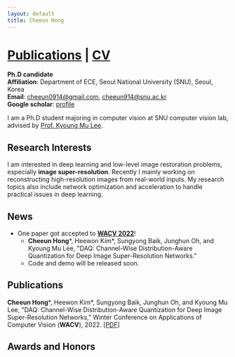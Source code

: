 ```yaml
---
layout: default
title: Cheeun Hong
---
```


# [Publications](./publications.html) | [CV]()

**Ph.D candidate** \
**Affiliation**: Department of ECE, Seoul National University (SNU), Seoul, Korea \
**Email**: cheeun0914@gmail.com, cheeun914@snu.ac.kr \
**Google scholar**: [profile](https://scholar.google.com/citations?user=HHjMKhIAAAAJ&hl=ko&oi=ao)

I am a Ph.D student majoring in computer vision at SNU computer vision lab, advised by [Prof. Kyoung Mu Lee](https://cv.snu.ac.kr/index.php/kmlee/).


## **Research Interests**

I am interested in deep learning and low-level image restoration problems, especially **image super-resolution**.
Recently I mainly working on reconstructing high-resolution images from real-world inputs.
My research topics also include network optimization and acceleration to handle practical issues in deep learning.


## **News**

- One paper got accepted to **[WACV 2022](http://wacv2022.thecvf.com/home)**!
  -  **Cheeun Hong***, Heewon Kim*, Sungyong Baik, Junghun Oh, and Kyoung Mu Lee, "DAQ: Channel-Wise Distribution-Aware Quantization for Deep Image Super-Resolution Networks."
  - Code and demo will be released soon.

<!-- were awarded ‘The Best Paper Award’ at IPIU 2021 -->
<!-- Our lab members were awarded ‘The Best Paper Award’ at IPIU 2021 (33rd Workshop on Image Processing and Image Understanding).
silver prize -->

<!-- - Our paper got accepted to **IEEE TPAMI** (_IF 16.39_)!
  - **Sanghyun Son***, Jaeha Kim*, Wei-Sheng Lai, Ming-Hsuan Yang, and Kyoung Mu Lee, "Toward Real-World Super-Resolution via Adaptive Downsampling Models."
  - Code and demo will be released soon.

- One paper got accepted to **[CVPR 2021](http://cvpr2021.thecvf.com/)**!
  - **Sanghyun Son** and Kyoung Mu Lee, "SRWarp: Generalized Image Super-Resolution under Arbitrary Transformation."
  - You can find the demo code from our [github](https://github.com/sanghyun-son/srwarp).

- I am co-organizing the **[6th NTIRE workshop and challenges](https://data.vision.ee.ethz.ch/cvl/ntire21/)** in conjunction with **[CVPR 2021](http://cvpr2021.thecvf.com/)**. Me, [Seungjun Nah](https://seungjunnah.github.io/) and Suyoung Lee are in charge of the following image deblurring and video super-resolution challenge tracks:
  - **Image Deblurring** Track 1. Low Resolution, Track 2. JPEG artifacts,
  - **Video Super-Resolution** Track 1. Spatial, Track 2. Spatio-Temporal.
  - Detailed challenge reports will be presented in the upcoming NTIRE 2021 workshop.

- Sanghyun have implemented an efficient bicubic resizing algorithm in PyTorch that is compatible with the MATLAB reference. Please check it from [here](https://github.com/sanghyun-son/bicubic_pytorch). -->



## **Publications**



 **Cheeun Hong***, Heewon Kim*, Sungyong Baik, Junghun Oh, and Kyoung Mu Lee, "DAQ: Channel-Wise Distribution-Aware Quantization for Deep Image Super-Resolution Networks," Winter Conference on Applications of Computer Vision (**WACV**), 2022.
 [[PDF](https://cv.snu.ac.kr/publication/conf/2022/wacv2022_daq.pdf)]


 ## **Awards and Honors**

<!-- - **Highly cited paper award**: Department of ECE, Seoul National University, 2018.
- **Challenge winner & Workshop best paper award**: NTIRE 2017 Challenge on Single Image Super-Resolution, 2017.
- **Graduated with _summa cum laude_**: B.S. in Department of ECE, Seoul National University, 2017. -->
